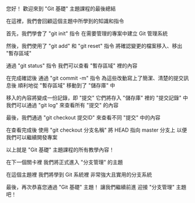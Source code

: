 您好！
歡迎來到 "Git 基礎" 主題課程的最後總結

在這裡，我們會回顧這個主題中所學到的知識和指令

首先，我們學會了 "git init" 指令
在需要管理的專案中建立 Git 管理系統

然後，我們使用了 "git add" 和 "git reset" 指令 
將確認變更的檔案移入、移出 "暫存區域"

通過 "git status" 指令
我們可以查看 "暫存區域" 裡的內容

在完成確認後
通過 "git commit -m" 指令
為這些改動寫上了簡潔、清楚的提交訊息後
順利地從 "暫存區域" 移動到了 "儲存庫" 中

移入的內容將變成一份記錄，即 "提交"
它們將存入 "儲存庫" 裡的 "提交記錄" 中
我們可以通過 "git log" 來查看所有 "提交" 的內容

最後，我們通過 "git checkout 提交ID" 
來查看不同 "提交" 中的內容

在查看完成後
使用 "git checkout 分支名稱"
將 HEAD 指向 master 分支上
以便我們可以繼續開發專案

以上就是 "Git 基礎" 主題課程的所有教學內容！

在下一個關卡裡
我們將正式進入 "分支管理" 的主題

在這個主題裡
我們將學到 Git 系統裡
非常強大且實用的分支系統

最後，再次恭喜您通過 "Git 基礎" 主題！
讓我們繼續前進
迎接 "分支管理" 主題吧！





